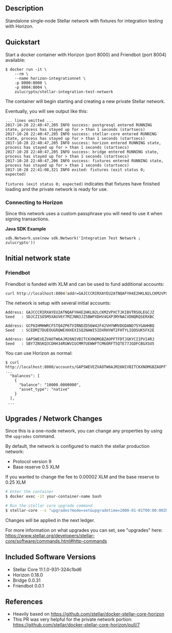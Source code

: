 ## Description

Standalone single-node Stellar network with fixtures for integration testing with
Horizon.

## Quickstart

Start a docker container with Horizon (port 8000) and Friendbot (port 8004) available:

```$bash
$ docker run -it \
    --rm \
    --name horizon-integrationnet \
    -p 8000:8000 \
    -p 8004:8004 \
    zulucrypto/stellar-integration-test-network
```

The container will begin starting and creating a new private Stellar network.

Eventually, you will see output like this:

```$bash
... lines omitted ...
2017-10-28 22:40:47,205 INFO success: postgresql entered RUNNING state, process has stayed up for > than 1 seconds (startsecs)
2017-10-28 22:40:47,205 INFO success: stellar-core entered RUNNING state, process has stayed up for > than 1 seconds (startsecs)
2017-10-28 22:40:47,205 INFO success: horizon entered RUNNING state, process has stayed up for > than 1 seconds (startsecs)
2017-10-28 22:40:47,205 INFO success: bridge entered RUNNING state, process has stayed up for > than 1 seconds (startsecs)
2017-10-28 22:40:47,206 INFO success: fixtures entered RUNNING state, process has stayed up for > than 1 seconds (startsecs)
2017-10-28 22:41:08,321 INFO exited: fixtures (exit status 0; expected)
```

`fixtures (exit status 0; expected)` indicates that fixtures have finished loading
and the private network is ready for use.

### Connecting to Horizon

Since this network uses a custom passphrase you will need to use it when signing transactions.

**Java SDK Example**
```
sdk.Network.use(new sdk.Network('Integration Test Network ; zulucrypto'))
```

## Initial network state

### Friendbot

Friendbot is funded with XLM and can be used to fund additional accounts:

```bash
curl http://localhost:8004?addr=GAJCCCRIRXAYEU2ATNQAFYH4E2HKLN2LCKM2VPXCTJKIBVTRSOLEGCJZ
```

The network is setup with several initial accounts:

```text
Address: GAJCCCRIRXAYEU2ATNQAFYH4E2HKLN2LCKM2VPXCTJKIBVTRSOLEGCJZ
Seed   : SDJCZISO5M5XAUV6Y7MZJNN3JZ5BWPXDHV4GXP3MYNACVDNQRQSERXBC

Address: GCP6IHMHWRCF5TQ4ZP6TVIRNDZD56W42F42VHYWMVDGDAND75YGAHHBQ
Seed   : SCEDMZ7DUEOUGRQWEXHXEXISQ2NAWI5IDXRHYWT2FHTYLIQOSUK5FX2E

Address: GAPSWEVEZVAOTW6AJM26NIVBITCKXNOMGBZAOPFTFDTJGKYCIIPVI4RJ
Seed   : SBY7ZNSKQ3CDHH34RUWVIUCMM7UEWWFTCM6ORFT5QTE77JGDFCBGXSU5
```

You can use Horizon as normal:

```text
$ curl http://localhost:8000/accounts/GAPSWEVEZVAOTW6AJM26NIVBITCKXNOMGBZAOPFTFDTJGKYCIIPVI4RJ
...
  "balances": [
    {
      "balance": "10000.0000000",
      "asset_type": "native"
    }
  ],
 ...
```

## Upgrades / Network Changes

Since this is a one-node network, you can change any properties by using the `upgrades` command.

By default, the network is configured to match the stellar production network:
 * Protocol version 9
 * Base reserve 0.5 XLM

If you wanted to change the fee to 0.00002 XLM and the base reserve to 0.25 XLM

```bash
# Enter the container
$ docker exec -it your-container-name bash

# Run the stellar core upgrade command
$ stellar-core --c "upgrades?mode=set&upgradetime=2000-01-01T00:00:00Z&basereserve=2500000&basefee=200"
```

Changes will be applied in the next ledger.

For more information on what upgrades you can set, see "upgrades" here: https://www.stellar.org/developers/stellar-core/software/commands.html#http-commands

## Included Software Versions

 * Stellar Core 11.1.0-931-324c1bd6
 * Horizon 0.18.0
 * Bridge 0.0.31
 * Friendbot 0.0.1

## References

* Heavily based on https://github.com/stellar/docker-stellar-core-horizon
* This PR was very helpful for the private network portion: https://github.com/stellar/docker-stellar-core-horizon/pull/7
